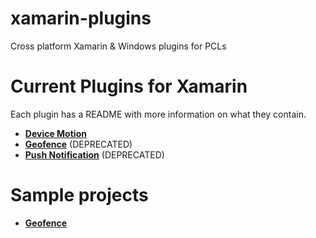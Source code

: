 xamarin-plugins
===============

Cross platform Xamarin & Windows plugins for PCLs

# Current Plugins for Xamarin

Each plugin has a README with more information on what they contain.
* **[Device Motion](https://github.com/rdelrosario/xamarin-plugins/tree/master/DeviceMotion)**
* **[Geofence](https://github.com/domaven/xamarin-plugins/tree/master/Geofence)** (DEPRECATED)
* **[Push Notification](https://github.com/rdelrosario/xamarin-plugins/tree/master/PushNotification)** (DEPRECATED)

# Sample projects
* **[Geofence](https://github.com/domaven/xamarin-plugins/tree/master/Samples/Geofence)**
